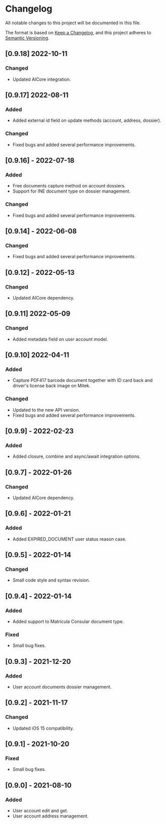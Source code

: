 # Changelog
All notable changes to this project will be documented in this file.

The format is based on [Keep a Changelog](https://keepachangelog.com/en/1.0.0/),
and this project adheres to [Semantic Versioning](https://semver.org/spec/v2.0.0.html).

## [0.9.18] 2022-10-11

### Changed
- Updated AlCore integration.


## [0.9.17] 2022-08-11

### Added
- Added external id field on update methods (account, address, dossier).

### Changed
- Fixed bugs and added several performance improvements.


## [0.9.16] - 2022-07-18

### Added
- Free documents capture method on account dossiers.
- Support for INE document type on dossier management.

### Changed
- Fixed bugs and added several performance improvements.


## [0.9.14] - 2022-06-08

### Changed
- Fixed bugs and added several performance improvements.


## [0.9.12] - 2022-05-13

### Changed
- Updated AlCore dependency.


## [0.9.11] 2022-05-09

### Changed
- Added metadata field on user account model.


## [0.9.10] 2022-04-11

### Added
- Capture PDF417 barcode document together with ID card back and driver's license back image on Mitek.

### Changed
- Updated to the new API version.
- Fixed bugs and added several performance improvements.


## [0.9.9] - 2022-02-23

### Added
- Added closure, combine and async/await integration options.


## [0.9.7] - 2022-01-26

### Changed
- Updated AlCore dependency.


## [0.9.6] - 2022-01-21

### Added
- Added EXPIRED_DOCUMENT user status reason case.


## [0.9.5] - 2022-01-14

### Changed
- Small code style and syntax revision.


## [0.9.4] - 2022-01-14

### Added
- Added support to Matrícula Consular document type.

### Fixed
- Small bug fixes.


## [0.9.3] - 2021-12-20

### Added
- User account documents dossier management.


## [0.9.2] - 2021-11-17

### Changed
- Updated iOS 15 compatibility.


## [0.9.1] - 2021-10-20

### Fixed
- Small bug fixes.


## [0.9.0] - 2021-08-10

### Added
- User account edit and get.
- User account address management.
